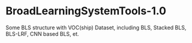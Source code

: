 #  BroadLearningSystemTools-1.0
Some BLS structure with VOC(ship) Dataset, including BLS, Stacked BLS, BLS-LRF, CNN based BLS, et.



